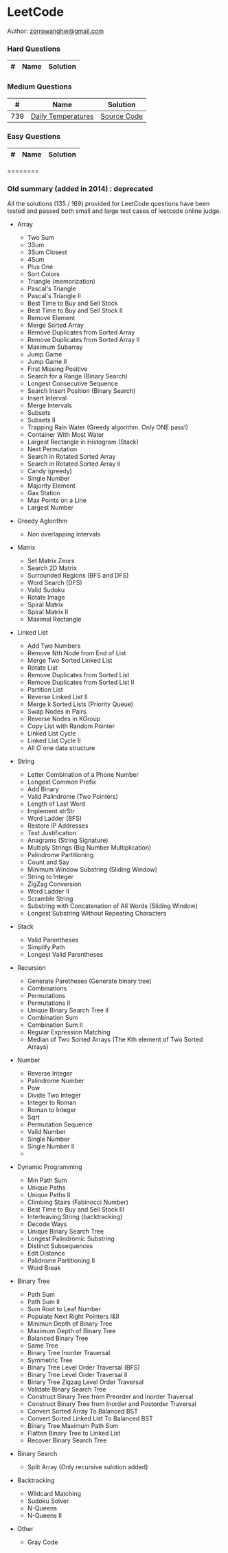 LeetCode
========

Author: zorrowanghw@gmail.com

### Hard Questions

| # | Name | Solution |
|:-:|:----:|:--------:|

### Medium Questions

| # | Name | Solution |
|:-:|:----:|:--------:|
|739|[Daily Temperatures](https://leetcode.com/problems/daily-temperatures/) | [Source Code](./src/DailyTemperatures.java)|


### Easy Questions

| # | Name | Solution |
|:-:|:----:|:--------:|

========

### Old summary (added in 2014) : deprecated

All the solutions (135 / 169) provided for LeetCode questions have been tested and passed both small and large test cases of leetcode online judge.

- Array
	- Two Sum
	- 3Sum
	- 3Sum Closest
	- 4Sum
	- Plus One
	- Sort Colors
	- Triangle (memorization)
	- Pascal's Triangle
	- Pascal's Triangle II
	- Best Time to Buy and Sell Stock
	- Best Time to Buy and Sell Stock II
	- Remove Element
	- Merge Sorted Array
	- Remove Duplicates from Sorted Array
	- Remove Duplicates from Sorted Array II
	- Maximum Subarray
	- Jump Game
	- Jump Game II
	- First Missing Positive
	- Search for a Range (Binary Search)
	- Longest Consecutive Sequence
	- Search Insert Position (Binary Search)
	- Insert Interval
	- Merge Intervals
	- Subsets
	- Subsets II
	- Trapping Rain Water (Greedy algorithm. Only ONE pass!)
	- Container With Most Water
	- Largest Rectangle in Histogram (Stack)
	- Next Permutation
	- Search in Rotated Sorted Array
	- Search in Rotated Sorted Array II
	- Candy (greedy)
	- Single Number
	- Majority Element
	- Gas Station
	- Max Points on a Line
	- Largest Number

- Greedy Aglorithm
  - Non overlapping intervals

- Matrix
	- Set Matrix Zeors
	- Search 2D Matrix
	- Surrounded Regions (BFS and DFS)
	- Word Search (DFS)
	- Valid Sudoku
	- Rotate Image
	- Spiral Matrix
	- Spiral Matrix II
	- Maximal Rectangle
	
- Linked List
	- Add Two Numbers
	- Remove Nth Node from End of List
	- Merge Two Sorted Linked List
	- Rotate List
	- Remove Duplicates from Sorted List
	- Remove Duplicates from Sorted List II
	- Partition List
	- Reverse Linked List II
	- Merge k Sorted Lists (Priority Queue)
	- Swap Nodes in Pairs
	- Reverse Nodes in KGroup
	- Copy List with Random Pointer
	- Linked List Cycle
	- Linked List Cycle II
  - All O`one data structure

- String
	- Letter Combination of a Phone Number
	- Longest Common Prefix
	- Add Binary
	- Valid Palindrome (Two Pointers)
	- Length of Last Word
	- Implement strStr
	- Word Ladder (BFS)
	- Restore IP Addresses
	- Text Justification
	- Anagrams (String Signature)
	- Multiply Strings (Big Number Multiplication)
	- Palindrome Partitioning
	- Count and Say
	- Minimum Window Substring (Sliding Window)
	- String to Integer
	- ZigZag Conversion
	- Word Ladder II
	- Scramble String
	- Substring with Concatenation of All Words (Sliding Window)
	- Longest Substring Without Repeating Characters

- Stack
	- Valid Parentheses
	- Simplify Path
	- Longest Valid Parentheses

- Recursion
	- Generate Paretheses (Generate binary tree)
	- Combinations
	- Permutations
	- Permutations II
	- Unique Binary Search Tree II
	- Combination Sum
	- Combination Sum II
	- Regular Expression Matching
	- Median of Two Sorted Arrays (The Kth element of Two Sorted Arrays)

- Number
	- Reverse Integer
	- Palindrome Number
	- Pow
	- Divide Two Integer
	- Integer to Roman
	- Roman to Integer
	- Sqrt
	- Permutation Sequence
	- Valid Number
	- Single Number
	- Single Number II
	- 
- Dynamic Programming
	- Min Path Sum
	- Unique Paths
	- Unique Paths II
	- Climbing Stairs (Fabinocci Number)
	- Best Time to Buy and Sell Stock III
	- Interleaving String (backtracking)
	- Decode Ways
	- Unique Binary Search Tree
	- Longest Palindromic Substring
	- Distinct Subsequences
	- Edit Distance
	- Palidrome Partitioning II
	- Word Break
	
- Binary Tree
	- Path Sum
	- Path Sum II
	- Sum Root to Leaf Number
	- Populate Next Right Pointers I&II
	- Minimun Depth of Binary Tree
	- Maximum Depth of Binary Tree
	- Balanced Binary Tree
	- Same Tree
	- Binary Tree Inorder Traversal
	- Symmetric Tree
	- Binary Tree Level Order Traversal (BFS)
	- Binary Tree Level Order Traversal II
	- Binary Tree Zigzag Level Order Traversal
	- Validate Binary Search Tree
	- Construct Binary Tree from Preorder and Inorder Traversal
	- Construct Binary Tree from Inorder and Postorder Traversal
	- Convert Sorted Array To Balanced BST
	- Convert Sorted Linked List To Balanced BST
	- Binary Tree Maximum Path Sum
	- Flatten Binary Tree to Linked List
	- Recover Binary Search Tree

- Binary Search
  - Split Array (Only recursive sulotion added)
	
- Backtracking
	- Wildcard Matching
	- Sudoku Solver
	- N-Queens
	- N-Queens II
	
- Other
	- Gray Code
